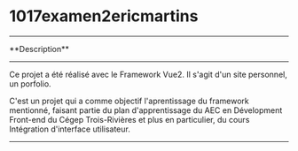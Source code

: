 # 1017examen2ericmartins
<hr/>
**Description**
<hr/>

Ce projet a été réalisé avec le Framework Vue2. Il s'agit d'un site personnel, un porfolio. 

C'est un projet qui a comme objectif l'aprentissage du framework mentionné, faisant partie
du plan d'apprentissage du AEC en Dévelopment Front-end du Cégep Trois-Rivières et plus en 
particulier, du cours Intégration d'interface utilisateur.

<hr/>
